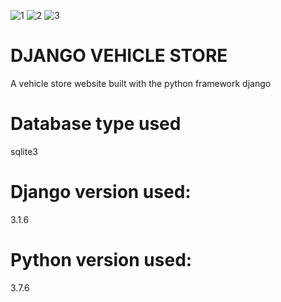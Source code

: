 ![1](https://user-images.githubusercontent.com/57450098/129121404-b30f2f41-01fb-4cca-8e04-b5afcf6071bc.png)
![2](https://user-images.githubusercontent.com/57450098/129121425-ca00dcc1-23a3-4a27-ad28-f7922c81b7c4.png)
![3](https://user-images.githubusercontent.com/57450098/129121439-b04f2632-73a9-4a4d-817a-90c63b05efd2.png)
# DJANGO VEHICLE STORE 
A vehicle store website built with the python framework django

# Database type used
sqlite3
# Django version used: 
3.1.6
# Python version used: 
3.7.6

